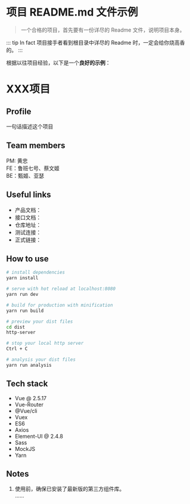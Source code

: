# 项目 README.md 文件示例
> 一个合格的项目，首先要有一份详尽的 Readme 文件，说明项目本身。

::: tip In fact
项目接手者看到根目录中详尽的 Readme 时，一定会给你烧高香的。
:::

根据以往项目经验，以下是一个**良好的示例**：

# XXX项目

## Profile
一句话描述这个项目

## Team members
PM: 黄忠  
FE：鲁班七号、蔡文姬  
BE：甄姬、亚瑟

## Useful links
* 产品文档：  
* 接口文档：  
* 仓库地址：
* 测试连接：
* 正式链接：

## How to use

``` bash
# install dependencies
yarn install

# serve with hot reload at localhost:8080
yarn run dev

# build for production with minification
yarn run build

# preview your dist files
cd dist
http-server

# stop your local http server
Ctrl + C

# analysis your dist files
yarn run analysis

```

## Tech stack
* Vue @ 2.5.17
* Vue-Router
* @Vue/cli
* Vuex
* ES6
* Axios
* Element-UI @ 2.4.8
* Sass
* MockJS
* Yarn

## Notes
1. 使用前，确保已安装了最新版的第三方组件库。  
......